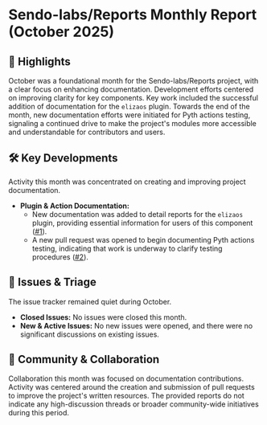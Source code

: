 # Sendo-labs/Reports Monthly Report (October 2025)

## 🚀 Highlights
October was a foundational month for the Sendo-labs/Reports project, with a clear focus on enhancing documentation. Development efforts centered on improving clarity for key components. Key work included the successful addition of documentation for the `elizaos` plugin. Towards the end of the month, new documentation efforts were initiated for Pyth actions testing, signaling a continued drive to make the project's modules more accessible and understandable for contributors and users.

## 🛠️ Key Developments
Activity this month was concentrated on creating and improving project documentation.

- **Plugin & Action Documentation:**
    - New documentation was added to detail reports for the `elizaos` plugin, providing essential information for users of this component ([#1](https://github.com/Sendo-labs/Reports/pull/1)).
    - A new pull request was opened to begin documenting Pyth actions testing, indicating that work is underway to clarify testing procedures ([#2](https://github.com/Sendo-labs/Reports/pull/2)).

## 🐛 Issues & Triage
The issue tracker remained quiet during October.

- **Closed Issues:** No issues were closed this month.
- **New & Active Issues:** No new issues were opened, and there were no significant discussions on existing issues.

## 💬 Community & Collaboration
Collaboration this month was focused on documentation contributions. Activity was centered around the creation and submission of pull requests to improve the project's written resources. The provided reports do not indicate any high-discussion threads or broader community-wide initiatives during this period.
